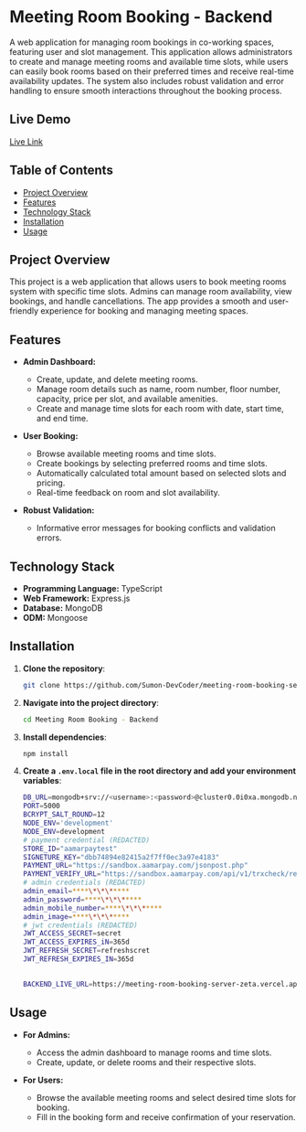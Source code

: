 # **Meeting Room Booking - Backend**

A web application for managing room bookings in co-working spaces, featuring user and slot management. This application allows administrators to create and manage meeting rooms and available time slots, while users can easily book rooms based on their preferred times and receive real-time availability updates. The system also includes robust validation and error handling to ensure smooth interactions throughout the booking process.

## **Live Demo**

[Live Link](https://meeting-room-booking-server-zeta.vercel.app/)

## **Table of Contents**

- [Project Overview](#project-overview)
- [Features](#features)
- [Technology Stack](#technology-stack)
- [Installation](#installation)
- [Usage](#usage)

## **Project Overview**

This project is a web application that allows users to book meeting rooms system with specific time slots. Admins can manage room availability, view bookings, and handle cancellations. The app provides a smooth and user-friendly experience for booking and managing meeting spaces.

## **Features**

- **Admin Dashboard:**

  - Create, update, and delete meeting rooms.
  - Manage room details such as name, room number, floor number, capacity, price per slot, and available amenities.
  - Create and manage time slots for each room with date, start time, and end time.

- **User Booking:**

  - Browse available meeting rooms and time slots.
  - Create bookings by selecting preferred rooms and time slots.
  - Automatically calculated total amount based on selected slots and pricing.
  - Real-time feedback on room and slot availability.

- **Robust Validation:**
  - Informative error messages for booking conflicts and validation errors.

## Technology Stack

- **Programming Language:** TypeScript
- **Web Framework:** Express.js
- **Database:** MongoDB
- **ODM:** Mongoose

## Installation

1. **Clone the repository**:

   ```bash
   git clone https://github.com/Sumon-DevCoder/meeting-room-booking-server.git
   ```

2. **Navigate into the project directory**:

   ```bash
   cd Meeting Room Booking - Backend

   ```

3. **Install dependencies**:

   ```bash
   npm install
   ```

4. **Create a `.env.local` file in the root directory and add your environment variables**:

   ```bash
   DB_URL=mongodb+srv://<username>:<password>@cluster0.0i0xa.mongodb.net/meetingRoomDB?retryWrites=true&w=majority&appName=Cluster0
   PORT=5000
   BCRYPT_SALT_ROUND=12
   NODE_ENV='development'
   NODE_ENV=development
   # payment credential (REDACTED)
   STORE_ID="aamarpaytest"
   SIGNETURE_KEY="dbb74894e82415a2f7ff0ec3a97e4183"
   PAYMENT_URL="https://sandbox.aamarpay.com/jsonpost.php"
   PAYMENT_VERIFY_URL="https://sandbox.aamarpay.com/api/v1/trxcheck/request.php"
   # admin credentials (REDACTED)
   admin_email=****\*\*\*****
   admin_password=****\*\*\*****
   admin_mobile_number=****\*\*\*****
   admin_image=****\*\*\*****
   # jwt credentials (REDACTED)
   JWT_ACCESS_SECRET=secret
   JWT_ACCESS_EXPIRES_iN=365d
   JWT_REFRESH_SECRET=refreshscret
   JWT_REFRESH_EXPIRES_IN=365d

 
   BACKEND_LIVE_URL=https://meeting-room-booking-server-zeta.vercel.app/
   ```

## Usage

- **For Admins:**

  - Access the admin dashboard to manage rooms and time slots.
  - Create, update, or delete rooms and their respective slots.

- **For Users:**
  - Browse the available meeting rooms and select desired time slots for booking.
  - Fill in the booking form and receive confirmation of your reservation.
